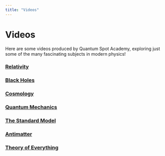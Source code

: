 ```yaml
---
title: "Videos"
---
```




# Videos

Here are some videos produced by Quantum Spot Academy, exploring just some of the many fascinating subjects in modern physics!

### [Relativity](/videos/relativity/)

### [Black Holes](/videos/black-holes/)

### [Cosmology](/videos/cosmology/)

### [Quantum Mechanics](/videos/quantum-mechanics/)

### [The Standard Model](/videos/the-standard-model/)

### [Antimatter](/videos/antimatter/)

### [Theory of Everything](/videos/theory-of-everything/)

